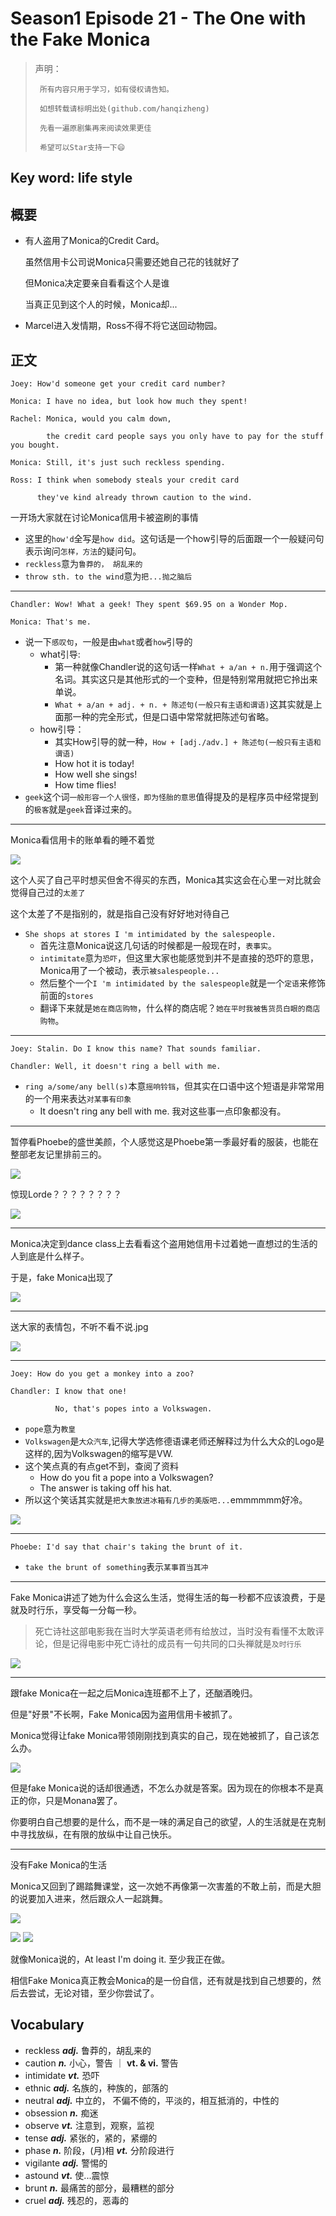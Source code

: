 # Season1 Episode 21 - The One with the Fake Monica

> 声明：
>       
>      所有内容只用于学习，如有侵权请告知。
>
>      如想转载请标明出处(github.com/hanqizheng)
>      
>      先看一遍原剧集再来阅读效果更佳
> 
>      希望可以Star支持一下😄
>
> 

## Key word: life style

## 概要

- 有人盗用了Monica的Credit Card。

  虽然信用卡公司说Monica只需要还她自己花的钱就好了

  但Monica决定要亲自看看这个人是谁

  当真正见到这个人的时候，Monica却...

- Marcel进入发情期，Ross不得不将它送回动物园。

## 正文

```
Joey: How'd someone get your credit card number?

Monica: I have no idea, but look how much they spent!

Rachel: Monica, would you calm down, 
        
        the credit card people says you only have to pay for the stuff you bought.

Monica: Still, it's just such reckless spending. 

Ross: I think when somebody steals your credit card

      they've kind already thrown caution to the wind.
```

一开场大家就在讨论Monica信用卡被盗刷的事情

- 这里的`how'd`全写是`how did`。这句话是一个how引导的后面跟一个一般疑问句表示询问`怎样，方法`的疑问句。
- `reckless`意为`鲁莽的， 胡乱来的`
- `throw sth. to the wind`意为`把...抛之脑后`

---

```
Chandler: Wow! What a geek! They spent $69.95 on a Wonder Mop.

Monica: That's me.
```

- 说一下`感叹句`，一般是由`what`或者`how`引导的
  - what引导:
    - 第一种就像Chandler说的这句话一样`What + a/an + n.`用于强调这个名词。其实这只是其他形式的一个变种，但是特别常用就把它拎出来单说。
    - `What + a/an + adj. + n. + 陈述句(一般只有主语和谓语)`这其实就是上面那一种的完全形式，但是口语中常常就把陈述句省略。
  - how引导：
    - 其实How引导的就一种，`How + [adj./adv.] + 陈述句(一般只有主语和谓语)`
    - How hot it is today!
    - How well she sings!
    - How time flies!
- `geek`这个词`一般形容一个人很怪，即为怪胎的意思`值得提及的是程序员中经常提到的`极客`就是`geek`音译过来的。

---

Monica看信用卡的账单看的睡不着觉

![](./../source/image/season1/episode21/47.43.jpg)

这个人买了自己平时想买但舍不得买的东西，Monica其实这会在心里一对比就会觉得自己过的`太差了`

这个太差了不是指别的，就是指自己没有好好地对待自己

- `She shops at stores I 'm intimidated by the salespeople.`
  - 首先注意Monica说这几句话的时候都是一般现在时，`表事实`。
  - `intimitate`意为`恐吓`，但这里大家也能感觉到并不是直接的恐吓的意思，Monica用了一个被动，表示`被salespeople...`
  - 然后整个一个`I 'm intimidated by the salespeople`就是一个`定语`来修饰前面的`stores`
  - 翻译下来就是`她在商店购物`，什么样的商店呢？`她在平时我被售货员白眼的商店购物`。

--- 

```
Joey: Stalin. Do I know this name? That sounds familiar.

Chandler: Well, it doesn't ring a bell with me. 
```

- `ring a/some/any bell(s)`本意`摇响铃铛`，但其实在口语中这个短语是非常常用的一个用来表达`对某事有印象`
  - It doesn't ring any bell with me. 我对这些事一点印象都没有。

---

暂停看Phoebe的盛世美颜，个人感觉这是Phoebe第一季最好看的服装，也能在整部老友记里排前三的。

![](./../source/image/season1/episode21/07.19.jpg)

惊现Lorde？？？？？？？？

![](./../source/image/season1/episode21/08.35.jpg)

---
 
Monica决定到dance class上去看看这个盗用她信用卡过着她一直想过的生活的人到底是什么样子。

于是，fake Monica出现了

![](./../source/image/season1/episode21/11.40.jpg)


---

送大家的表情包，不听不看不说.jpg

![](./../source/image/season1/episode21/15.36.jpg)

---

```
Joey: How do you get a monkey into a zoo?

Chandler: I know that one!

          No, that's popes into a Volkswagen.
```

- `pope`意为`教皇`
- `Volkswagen`是`大众汽车`,记得大学选修德语课老师还解释过为什么大众的Logo是这样的,因为Volkswagen的缩写是VW.
- 这个笑点真的有点get不到，查阅了资料
  - How do you fit a pope into a Volkswagen?
  - The answer is taking off his hat.
- 所以这个笑话其实就是`把大象放进冰箱有几步的美版吧...`emmmmmm好冷。

![](./../source/image/season1/episode21/vw.png)

---

```
Phoebe: I'd say that chair's taking the brunt of it.
```

- `take the brunt of something`表示`某事首当其冲`

---

Fake Monica讲述了她为什么会这么生活，觉得生活的每一秒都不应该浪费，于是就及时行乐，享受每一分每一秒。

> 死亡诗社这部电影我在当时大学英语老师有给放过，当时没有看懂不太敢评论，但是记得电影中死亡诗社的成员有一句共同的口头禅就是`及时行乐`


![](./../source/image/season1/episode21/21.08.jpg)

---

跟fake Monica在一起之后Monica连班都不上了，还酗酒晚归。

但是"好景"不长啊，Fake Monica因为盗用信用卡被抓了。


Monica觉得让fake Monica带领刚刚找到真实的自己，现在她被抓了，自己该怎么办。

![](./../source/image/season1/episode21/47.32.jpg)

但是fake Monica说的话却很通透，不怎么办就是答案。因为现在的你根本不是真正的你，只是Monana罢了。

你要明白自己想要的是什么，而不是一味的满足自己的欲望，人的生活就是在克制中寻找放纵，在有限的放纵中让自己快乐。


---

没有Fake Monica的生活

Monica又回到了踢踏舞课堂，这一次她不再像第一次害羞的不敢上前，而是大胆的说要加入进来，然后跟众人一起跳舞。

![](./../source/image/season1/episode21/29.11.jpg)

![](./../source/image/season1/episode21/32.36.jpg)
![](./../source/image/season1/episode21/32.57.jpg)

就像Monica说的，At least I'm doing it. 至少我正在做。

相信Fake Monica真正教会Monica的是一份自信，还有就是找到自己想要的，然后去尝试，无论对错，至少你尝试了。



## Vocabulary

- reckless ***adj.*** 鲁莽的，胡乱来的
- caution ***n.*** 小心，警告 ｜ **vt. & vi.** 警告
- intimidate ***vt.*** 恐吓
- ethnic ***adj.*** 名族的，种族的，部落的
- neutral ***adj.*** 中立的， 不偏不倚的，平淡的，相互抵消的，中性的
- obsession ***n.*** 痴迷
- observe ***vt.*** 注意到，观察，监视
- tense ***adj.*** 紧张的，紧的，紧绷的
- phase ***n.*** 阶段，(月)相 ***vt.*** 分阶段进行
- vigilante ***adj.*** 警惕的
- astound ***vt.*** 使...震惊
- brunt ***n.*** 最痛苦的部分，最糟糕的部分
- cruel ***adj.*** 残忍的，恶毒的